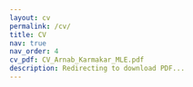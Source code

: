```yaml
---
layout: cv
permalink: /cv/
title: CV
nav: true
nav_order: 4
cv_pdf: CV_Arnab_Karmakar_MLE.pdf
description: Redirecting to download PDF...
---
```

